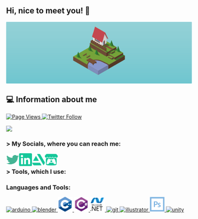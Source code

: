 ## Hi, nice to meet you! 👋

<a href="https://github.com/BaggyGishev">
<img align="center" src="https://raw.githubusercontent.com/BaggyGishev/BaggyGishev/main/Images/preview.png">
</a>

## 💻 Information about me 
<p align="left">
  <a href="https://github.com/BaggyGishev/BaggyGishev">
   <img src="https://komarev.com/ghpvc/?username=BaggyGishev" alt="Page Views" />
  </a>
  <a href="https://twitter.com/BaggyGishev">
    <img alt="Twitter Follow" src="https://img.shields.io/twitter/follow/BaggyGishev?color=green&label=Follow&logo=twitter&logoColor=blue&style=flat-square">
  </a>
 </p>
<img align="center" src="https://github-readme-stats.vercel.app/api?username=BaggyGishev&show_icons=true&text_color=e7d9ea&title_color=11698e&icon_color=16c79a&theme=dark">

### > My Socials, where you can reach me:
[<img align="left" width="35px" alt="Twitter" src="https://raw.githubusercontent.com/BaggyGishev/BaggyGishev/93abb35427424eda6f62fb9bd866dcd2102b1866/Images/twitter.svg">](https://twitter.com/BaggyGishev)
[<img align="left" width="35px" alt="LinkedIn" src="https://raw.githubusercontent.com/BaggyGishev/BaggyGishev/93abb35427424eda6f62fb9bd866dcd2102b1866/Images/linkedin.svg">](https://www.linkedin.com/in/b-tsaplya/)
[<img align="left" width="35px" alt="ArtStation" src="https://raw.githubusercontent.com/BaggyGishev/BaggyGishev/93abb35427424eda6f62fb9bd866dcd2102b1866/Images/artstation.svg">](https://www.artstation.com/gisha)
[<img align="left" width="35px" alt="Itch" src="https://raw.githubusercontent.com/BaggyGishev/BaggyGishev/93abb35427424eda6f62fb9bd866dcd2102b1866/Images/itch-dot-io.svg">](https://gisha.itch.io/)

</br>

### > Tools, which I use:
<h3 align="left">Languages and Tools:</h3>
<p align="left"> <a href="https://www.arduino.cc/" target="_blank" rel="noreferrer"> <img src="https://cdn.worldvectorlogo.com/logos/arduino-1.svg" alt="arduino" width="40" height="40"/> </a> <a href="https://www.blender.org/" target="_blank" rel="noreferrer"> <img src="https://download.blender.org/branding/community/blender_community_badge_white.svg" alt="blender" width="40" height="40"/> </a> <a href="https://www.w3schools.com/cpp/" target="_blank" rel="noreferrer"> <img src="https://raw.githubusercontent.com/devicons/devicon/master/icons/cplusplus/cplusplus-original.svg" alt="cplusplus" width="40" height="40"/> </a> <a href="https://www.w3schools.com/cs/" target="_blank" rel="noreferrer"> <img src="https://raw.githubusercontent.com/devicons/devicon/master/icons/csharp/csharp-original.svg" alt="csharp" width="40" height="40"/> </a> <a href="https://dotnet.microsoft.com/" target="_blank" rel="noreferrer"> <img src="https://raw.githubusercontent.com/devicons/devicon/master/icons/dot-net/dot-net-original-wordmark.svg" alt="dotnet" width="40" height="40"/> </a> <a href="https://git-scm.com/" target="_blank" rel="noreferrer"> <img src="https://www.vectorlogo.zone/logos/git-scm/git-scm-icon.svg" alt="git" width="40" height="40"/> </a> <a href="https://www.adobe.com/in/products/illustrator.html" target="_blank" rel="noreferrer"> <img src="https://www.vectorlogo.zone/logos/adobe_illustrator/adobe_illustrator-icon.svg" alt="illustrator" width="40" height="40"/> </a> <a href="https://www.photoshop.com/en" target="_blank" rel="noreferrer"> <img src="https://raw.githubusercontent.com/devicons/devicon/master/icons/photoshop/photoshop-line.svg" alt="photoshop" width="40" height="40"/> </a> <a href="https://unity.com/" target="_blank" rel="noreferrer"> <img src="https://www.vectorlogo.zone/logos/unity3d/unity3d-icon.svg" alt="unity" width="40" height="40"/> </a> </p>
